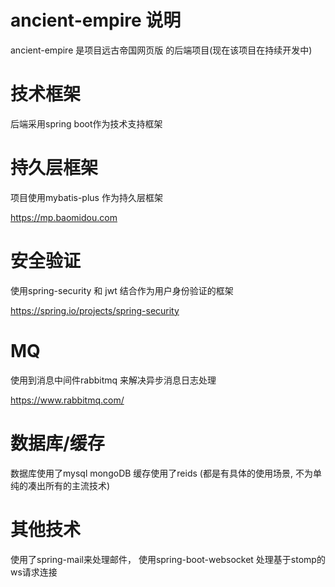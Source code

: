 # ancient-empire 说明

ancient-empire 是项目远古帝国网页版 的后端项目(现在该项目在持续开发中)

# 技术框架

后端采用spring boot作为技术支持框架

# 持久层框架

项目使用mybatis-plus 作为持久层框架

https://mp.baomidou.com

# 安全验证

使用spring-security 和 jwt 结合作为用户身份验证的框架

https://spring.io/projects/spring-security

# MQ

使用到消息中间件rabbitmq 来解决异步消息日志处理

https://www.rabbitmq.com/

# 数据库/缓存

数据库使用了mysql mongoDB 缓存使用了reids
(都是有具体的使用场景, 不为单纯的凑出所有的主流技术)


# 其他技术

使用了spring-mail来处理邮件， 使用spring-boot-websocket 处理基于stomp的ws请求连接
